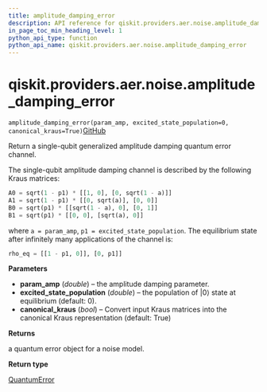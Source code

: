 ```yaml
---
title: amplitude_damping_error
description: API reference for qiskit.providers.aer.noise.amplitude_damping_error
in_page_toc_min_heading_level: 1
python_api_type: function
python_api_name: qiskit.providers.aer.noise.amplitude_damping_error
---
```


# qiskit.providers.aer.noise.amplitude\_damping\_error

<span id="qiskit.providers.aer.noise.amplitude_damping_error" />

`amplitude_damping_error(param_amp, excited_state_population=0, canonical_kraus=True)`[GitHub](https://github.com/qiskit/qiskit-aer/tree/stable/0.8/qiskit/providers/aer/noise/errors/standard_errors.py "view source code")

Return a single-qubit generalized amplitude damping quantum error channel.

The single-qubit amplitude damping channel is described by the following Kraus matrices:

```python
A0 = sqrt(1 - p1) * [[1, 0], [0, sqrt(1 - a)]]
A1 = sqrt(1 - p1) * [[0, sqrt(a)], [0, 0]]
B0 = sqrt(p1) * [[sqrt(1 - a), 0], [0, 1]]
B1 = sqrt(p1) * [[0, 0], [sqrt(a), 0]]
```

where `a = param_amp`, `p1 = excited_state_population`. The equilibrium state after infinitely many applications of the channel is:

```python
rho_eq = [[1 - p1, 0]], [0, p1]]
```

**Parameters**

*   **param\_amp** (*double*) – the amplitude damping parameter.
*   **excited\_state\_population** (*double*) – the population of $|0\rangle$ state at equilibrium (default: 0).
*   **canonical\_kraus** (*bool*) – Convert input Kraus matrices into the canonical Kraus representation (default: True)

**Returns**

a quantum error object for a noise model.

**Return type**

[QuantumError](qiskit.providers.aer.noise.QuantumError "qiskit.providers.aer.noise.QuantumError")


